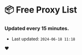 # :package: Free Proxy List
### Updated every 15 minutes.

- Last updated: `2024-06-18 11:18`

:heart:
